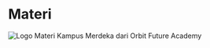 # Materi
![Logo](https://orbitfutureacademy.id/wp-content/uploads/2020/10/logo.jpg)
Materi Kampus Merdeka dari Orbit Future Academy
